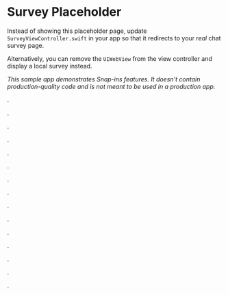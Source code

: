 # Survey Placeholder

Instead of showing this placeholder page, update `SurveyViewController.swift` in your app so that it redirects to your _real_ chat survey page.

Alternatively, you can remove the `UIWebView` from the view controller and display a local survey instead.

_This sample app demonstrates Snap-ins features. It doesn't contain production-quality code and is not meant to be used in a production app._


.

.

.

.

.

.

.

.

.

.

.

.

.

.

.
